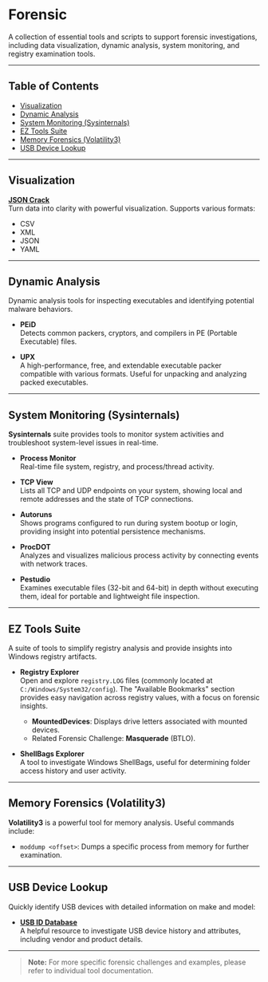 # Forensic

A collection of essential tools and scripts to support forensic investigations, including data visualization, dynamic analysis, system monitoring, and registry examination tools.

---

## Table of Contents
- [Visualization](#visualization)
- [Dynamic Analysis](#dynamic-analysis)
- [System Monitoring (Sysinternals)](#system-monitoring-sysinternals)
- [EZ Tools Suite](#ez-tools-suite)
- [Memory Forensics (Volatility3)](#memory-forensics-volatility3)
- [USB Device Lookup](#usb-device-lookup)

---

## Visualization

**[JSON Crack](https://jsoncrack.com)**  
Turn data into clarity with powerful visualization. Supports various formats:
- CSV
- XML
- JSON
- YAML

---

## Dynamic Analysis

Dynamic analysis tools for inspecting executables and identifying potential malware behaviors.

- **PEiD**  
  Detects common packers, cryptors, and compilers in PE (Portable Executable) files.

- **UPX**  
  A high-performance, free, and extendable executable packer compatible with various formats. Useful for unpacking and analyzing packed executables.

---

## System Monitoring (Sysinternals)

**Sysinternals** suite provides tools to monitor system activities and troubleshoot system-level issues in real-time.

- **Process Monitor**  
  Real-time file system, registry, and process/thread activity.

- **TCP View**  
  Lists all TCP and UDP endpoints on your system, showing local and remote addresses and the state of TCP connections.

- **Autoruns**  
  Shows programs configured to run during system bootup or login, providing insight into potential persistence mechanisms.

- **ProcDOT**  
  Analyzes and visualizes malicious process activity by connecting events with network traces.

- **Pestudio**  
  Examines executable files (32-bit and 64-bit) in depth without executing them, ideal for portable and lightweight file inspection.

---

## EZ Tools Suite

A suite of tools to simplify registry analysis and provide insights into Windows registry artifacts.

- **Registry Explorer**  
  Open and explore `registry.LOG` files (commonly located at `C:/Windows/System32/config`). The "Available Bookmarks" section provides easy navigation across registry values, with a focus on forensic insights.  
  - **MountedDevices**: Displays drive letters associated with mounted devices.
  - Related Forensic Challenge: **Masquerade** (BTLO).

- **ShellBags Explorer**  
  A tool to investigate Windows ShellBags, useful for determining folder access history and user activity.

---

## Memory Forensics (Volatility3)

**Volatility3** is a powerful tool for memory analysis. Useful commands include:

- `moddump <offset>`: Dumps a specific process from memory for further examination.

---

## USB Device Lookup

Quickly identify USB devices with detailed information on make and model:

- **[USB ID Database](https://the-sz.com/products/usbid/)**  
  A helpful resource to investigate USB device history and attributes, including vendor and product details.

---

> **Note:** For more specific forensic challenges and examples, please refer to individual tool documentation.
